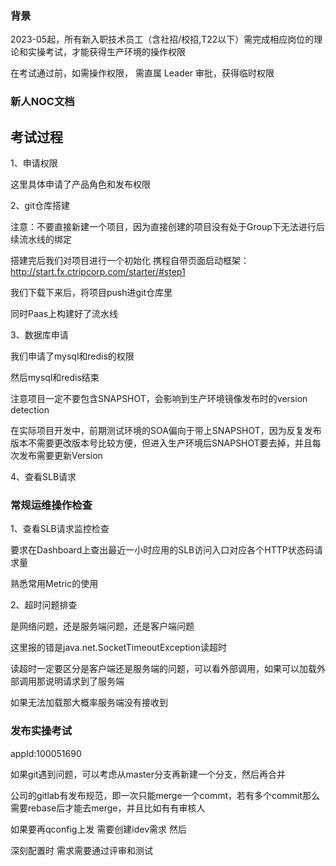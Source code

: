 ### 背景

2023-05起，所有新入职技术员工（含社招/校招,T22以下）需完成相应岗位的理论和实操考试，才能获得生产环境的操作权限

在考试通过前，如需操作权限， 需直属 Leader 审批，获得临时权限



### 新人NOC文档







## 考试过程

1、申请权限

这里具体申请了产品角色和发布权限



2、git仓库搭建

注意：不要直接新建一个项目，因为直接创建的项目没有处于Group下无法进行后续流水线的绑定

搭建完后我们对项目进行一个初始化 携程自带页面启动框架：http://start.fx.ctripcorp.com/starter/#step1

我们下载下来后，将项目push进git仓库里

同时Paas上构建好了流水线

3、数据库申请

我们申请了mysql和redis的权限

然后mysql和redis结束





注意项目一定不要包含SNAPSHOT，会影响到生产环境镜像发布时的version detection

在实际项目开发中，前期测试环境的SOA偏向于带上SNAPSHOT，因为反复发布版本不需要更改版本号比较方便，但进入生产环境后SNAPSHOT要去掉，并且每次发布需要更新Version



4、查看SLB请求





### 常规运维操作检查

1、查看SLB请求监控检查

要求在Dashboard上查出最近一小时应用的SLB访问入口对应各个HTTP状态码请求量



熟悉常用Metric的使用



2、超时问题排查

是网络问题，还是服务端问题，还是客户端问题

这里报的错是java.net.SocketTimeoutException读超时

读超时一定要区分是客户端还是服务端的问题，可以看外部调用，如果可以加载外部调用那说明请求到了服务端

如果无法加载那大概率服务端没有接收到





### 发布实操考试

appId:100051690

如果git遇到问题，可以考虑从master分支再新建一个分支，然后再合并

公司的gitlab有发布规范，即一次只能merge一个commt，若有多个commit那么需要rebase后才能去merge，并且比如有有审核人



如果要再qconfig上发 需要创建idev需求 然后

深刻配置时 需求需要通过评审和测试









